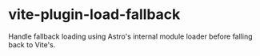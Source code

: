 # vite-plugin-load-fallback

Handle fallback loading using Astro's internal module loader before falling back to Vite's.

